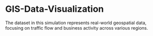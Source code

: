 # GIS-Data-Visualization
The dataset in this simulation represents real-world geospatial data, focusing on traffic flow and business activity across various regions.
